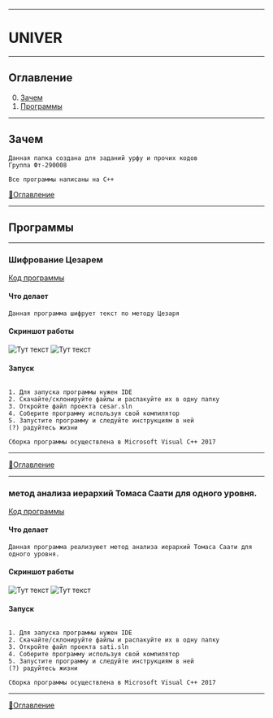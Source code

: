 ____
# UNIVER
____
## Оглавление
0. [Зачем](#Зачем)
1. [Программы](#Программы)
____
## Зачем
```
Данная папка создана для заданий урфу и прочих кодов
Группа Фт-290008

Все программы написаны на C++
```
[:space_invader:Оглавление](#Оглавление)
____

## Программы

________

### Шифрование Цезарем

[Код программы](https://github.com/AppleHex/univer/tree/master/%D0%9F%D1%80%D0%B8%D0%BA%D0%BB%D0%B0%D0%B4%D0%BD%D0%BE%D0%B5%20%D0%BF%D1%80%D0%BE%D0%B3%D1%80%D0%B0%D0%BC%D0%BC%D0%B8%D1%80%D0%BE%D0%B2%D0%B0%D0%BD%D0%B8%D0%B5/Cesar)

#### Что делает
```
Данная программа шифрует текст по методу Цезаря
```
#### Скриншот работы

![Тут текст](https://sun9-2.userapi.com/Ooiqdwb-sTo0aDyzL7B9YFJKhBTy1BUuMBkbVA/Hpmbqynm_xo.jpg)
![Тут текст](https://sun9-51.userapi.com/P0dLS96Bz3BXePrfMRKOJVbaGaRItc0VzUZzcw/IgEPAR2u1qk.jpg)
#### Запуск
```

1. Для запуска программы нужен IDE
2. Скачайте/склонируйте файлы и распакуйте их в одну папку
3. Откройте файл проекта cesar.sln
4. Соберите программу используя свой компилятор
5. Запустите программу и следуйте инструкциям в ней
(?) радуйтесь жизни

Сборка программы осуществлена в Microsoft Visual C++ 2017
```

________
[:space_invader:Оглавление](#Оглавление)


________

### метод анализа иерархий Томаса Саати для одного уровня.

[Код программы](https://github.com/AppleHex/univer/tree/master/%D0%9F%D1%80%D0%B8%D0%BA%D0%BB%D0%B0%D0%B4%D0%BD%D0%BE%D0%B5%20%D0%BF%D1%80%D0%BE%D0%B3%D1%80%D0%B0%D0%BC%D0%BC%D0%B8%D1%80%D0%BE%D0%B2%D0%B0%D0%BD%D0%B8%D0%B5/Cesar)

#### Что делает
```
Данная программа реализуюет метод анализа иерархий Томаса Саати для одного уровня.
```
#### Скриншот работы

![Тут текст](https://sun9-2.userapi.com/Ooiqdwb-sTo0aDyzL7B9YFJKhBTy1BUuMBkbVA/Hpmbqynm_xo.jpg)
![Тут текст](https://sun9-51.userapi.com/P0dLS96Bz3BXePrfMRKOJVbaGaRItc0VzUZzcw/IgEPAR2u1qk.jpg)
#### Запуск
```

1. Для запуска программы нужен IDE
2. Скачайте/склонируйте файлы и распакуйте их в одну папку
3. Откройте файл проекта sati.sln
4. Соберите программу используя свой компилятор
5. Запустите программу и следуйте инструкциям в ней
(?) радуйтесь жизни

Сборка программы осуществлена в Microsoft Visual C++ 2017
```

________
[:space_invader:Оглавление](#Оглавление)
